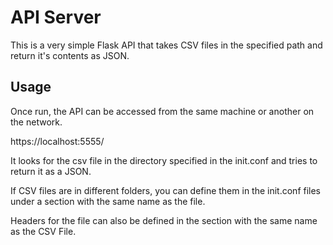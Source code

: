 # API Server

This is a very simple Flask API that takes CSV files in the specified path and return it's contents as JSON.


## Usage

Once run, the API can be accessed from the same machine or another on the network.

https://localhost:5555/<csv file>

It looks for the csv file in the directory specified in the init.conf and tries to return it as a JSON.

If CSV files are in different folders, you can define them in the init.conf files under a section with the same name as the file.

Headers for the file can also be defined in the section with the same name as the CSV File.

